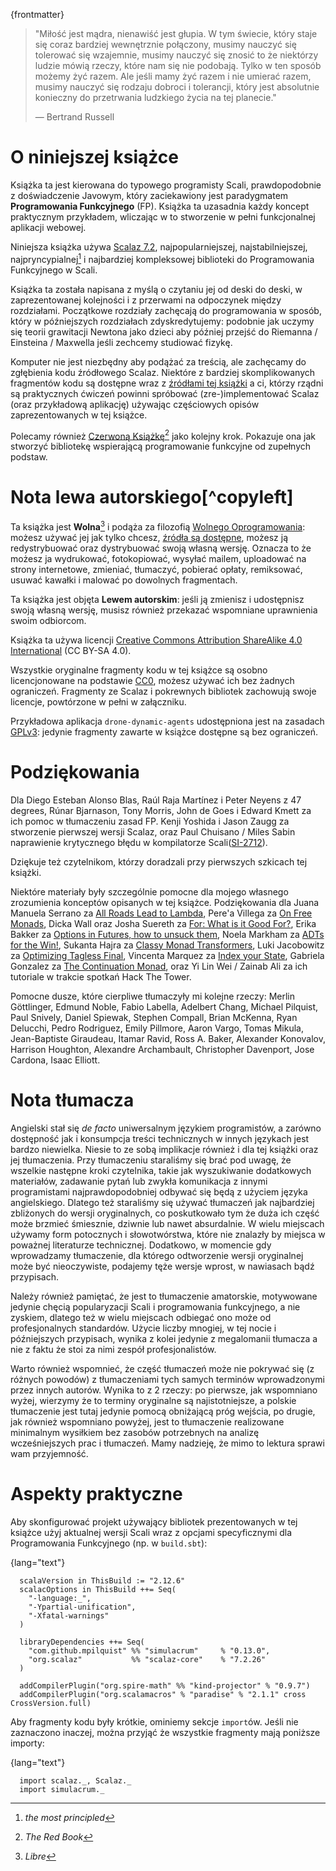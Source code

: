 {frontmatter}

> "Miłość jest mądra, nienawiść jest głupia. W tym świecie, który staje się
> coraz bardziej wewnętrznie połączony, musimy nauczyć się tolerować się 
> wzajemnie, musimy nauczyć się znosić to że niektórzy ludzie mówią rzeczy,
> które nam się nie podobają. Tylko w ten sposób możemy żyć razem. Ale jeśli
> mamy żyć razem i nie umierać razem, musimy nauczyć się rodzaju dobroci
> i tolerancji, który jest absolutnie konieczny do przetrwania ludzkiego życia
> na tej planecie."
> 
> ― Bertrand Russell


# O niniejszej książce

Książka ta jest kierowana do typowego programisty Scali, prawdopodobnie z
doświadczenie Javowym, który zaciekawiony jest paradygmatem **Programowania Funkcyjnego** (FP).
Książka ta uzasadnia każdy koncept praktycznym przykładem, wliczając w to stworzenie w pełni funkcjonalnej aplikacji
webowej.

Niniejsza książka używa [Scalaz 7.2](https://github.com/scalaz/scalaz), najpopularniejszej, najstabilniejszej,
najpryncypialnej[^principled] i najbardziej kompleksowej biblioteki do Programowania Funkcyjnego w Scali.

[^principled]: _the most principled_

Książka ta została napisana z myślą o czytaniu jej od deski do deski, w zaprezentowanej kolejności i z 
przerwami na odpoczynek między rozdziałami. Początkowe rozdziały zachęcają do programowania w sposób, który
w późniejszych rozdziałach zdyskredytujemy: podobnie jak uczymy się teorii grawitacji Newtona jako dzieci
aby później przejść do Riemanna / Einsteina / Maxwella jeśli zechcemy studiować fizykę.

Komputer nie jest niezbędny aby podążać za treścią, ale zachęcamy do zgłębienia kodu źródłowego Scalaz. Niektóre z bardziej
skomplikowanych fragmentów kodu są dostępne wraz z [źródłami tej książki](https://github.com/fommil/fpmortals/)  a
ci, którzy rządni są praktycznych ćwiczeń powinni spróbować (zre-)implementować Scalaz (oraz przykładową aplikację)
używając częściowych opisów zaprezentowanych w tej książce.

Polecamy również [Czerwoną Książkę](https://www.manning.com/books/functional-programming-in-scala)[^redbook] jako kolejny krok. 
Pokazuje ona jak stworzyć bibliotekę wspierającą programowanie funkcyjne od zupełnych podstaw.

[^redbook]: _The Red Book_


# Nota lewa autorskiego[^copyleft]

[^copleft]: _Copyleft notice_. Nie mogliśmy się powstrzymać.

Ta książka jest **Wolna**[^libre] i podąża za filozofią [Wolnego Oprogramowania](https://www.gnu.org/philosophy/free-sw.en.html):
możesz używać jej jak tylko chcesz, [źródła są dostępne](https://github.com/fommil/fpmortals/), możesz ją redystrybuować 
oraz dystrybuować swoją własną wersję. Oznacza to że możesz ja wydrukować, fotokopiować, wysyłać mailem, uploadować 
na strony internetowe, zmieniać, tłumaczyć, pobierać opłaty, remiksować, usuwać kawałki i malować po dowolnych fragmentach.

[^libre]: _Libre_

Ta książka jest objęta **Lewem autorskim**: jeśli ją zmienisz i udostępnisz swoją własną wersję, musisz również przekazać
wspomniane uprawnienia swoim odbiorcom.

Książka ta używa licencji [Creative Commons Attribution ShareAlike 4.0 International](https://creativecommons.org/licenses/by-sa/4.0/legalcode) 
(CC BY-SA 4.0).

Wszystkie oryginalne fragmenty kodu w tej książce są osobno licencjonowane na podstawie [CC0](https://wiki.creativecommons.org/wiki/CC0),
możesz używać ich bez żadnych ograniczeń. Fragmenty ze Scalaz i pokrewnych bibliotek zachowują swoje licencje, powtórzone w pełni w załączniku.

Przykładowa aplikacja `drone-dynamic-agents` udostępniona jest na zasadach [GPLv3](https://www.gnu.org/licenses/gpl-3.0.en.html):
jedynie fragmenty zawarte w książce dostępne są bez ograniczeń. 


# Podziękowania

Dla Diego Esteban Alonso Blas, Raúl Raja Martínez i Peter Neyens z 47
degrees, Rúnar Bjarnason, Tony Morris, John de Goes i Edward Kmett
za ich pomoc w tłumaczeniu zasad FP. Kenji Yoshida i
Jason Zaugg za stworzenie pierwszej wersji Scalaz, oraz Paul Chuisano /
Miles Sabin naprawienie krytycznego błędu w kompilatorze Scali([SI-2712](https://issues.scala-lang.org/browse/SI-2712)).

Dziękuje też czytelnikom, którzy doradzali przy pierwszych szkicach tej książki.

Niektóre materiały były szczególnie pomocne dla mojego własnego zrozumienia konceptów opisanych w tej książce.
Podziękowania dla Juana Manuela Serrano za [All Roads Lead to Lambda](https://skillsmatter.com/skillscasts/9904-london-scala-march-meetup#video), 
Pere'a Villega za [On Free Monads](http://perevillega.com/understanding-free-monads), 
Dicka Wall oraz Josha Suereth za [For: What is it Good For?](https://www.youtube.com/watch?v=WDaw2yXAa50), 
Erika Bakker za [Options in Futures, how to unsuck them](https://www.youtube.com/watch?v=hGMndafDcc8),
Noela Markham za [ADTs for the Win!](https://www.47deg.com/presentations/2017/06/01/ADT-for-the-win/), 
Sukanta Hajra za [Classy Monad Transformers](https://www.youtube.com/watch?v=QtZJATIPB0k),
Luki Jacobowitz za [Optimizing Tagless Final](https://lukajcb.github.io/blog/functional/2018/01/03/optimizing-tagless-final.html), 
Vincenta Marquez za [Index your State](https://www.youtube.com/watch?v=JPVagd9W4Lo), 
Gabriela Gonzalez za [The Continuation Monad](http://www.haskellforall.com/2012/12/the-continuation-monad.html), 
oraz Yi Lin Wei / Zainab Ali za ich tutoriale w trakcie spotkań Hack The Tower.

Pomocne dusze, które cierpliwe tłumaczyły mi kolejne rzeczy: Merlin Göttlinger, Edmund
Noble, Fabio Labella, Adelbert Chang, Michael Pilquist, Paul Snively, Daniel
Spiewak, Stephen Compall, Brian McKenna, Ryan Delucchi, Pedro Rodriguez, Emily
Pillmore, Aaron Vargo, Tomas Mikula, Jean-Baptiste Giraudeau, Itamar Ravid, Ross
A. Baker, Alexander Konovalov, Harrison Houghton, Alexandre Archambault,
Christopher Davenport, Jose Cardona, Isaac Elliott.

# Nota tłumacza

Angielski stał się _de facto_ uniwersalnym językiem programistów, a zarówno dostępność jak i konsumpcja treści 
technicznych w innych językach jest bardzo niewielka. Niesie to ze sobą implikacje również i dla tej książki 
oraz jej tłumaczenia. Przy tłumaczeniu staraliśmy się brać pod uwagę, że wszelkie następne kroki czytelnika, 
takie jak wyszukiwanie dodatkowych materiałów, zadawanie pytań lub zwykła komunikacja z innymi programistami
najprawdopodobniej odbywać się będą z użyciem języka angielskiego. Dlatego też staraliśmy się używać tłumaczeń jak 
najbardziej zbliżonych do wersji oryginalnych, co poskutkowało tym że duża ich część może brzmieć śmiesznie, dziwnie lub
nawet absurdalnie. W wielu miejscach używamy form potocznych i słowotwórstwa, które nie znalazły by miejsca w 
poważnej literaturze technicznej. Dodatkowo, w momencie gdy wprowadzamy tłumaczenie, dla którego odtworzenie 
wersji oryginalnej może być nieoczywiste, podajemy tęże wersje wprost, w nawiasach bądź przypisach. 

Należy również pamiętać, że jest to tłumaczenie amatorskie, motywowane jedynie chęcią popularyzacji Scali i 
programowania funkcyjnego, a nie zyskiem, dlatego też w wielu miejscach odbiegać ono może od profesjonalnych
standardów. Użycie liczby mnogiej, w tej nocie i późniejszych przypisach, wynika z kolei jedynie z megalomanii 
tłumacza a nie z faktu że stoi za nimi zespół profesjonalistów.

Warto również wspomnieć, że część tłumaczeń może nie pokrywać się (z różnych powodów) z tłumaczeniami tych samych terminów
wprowadzonymi przez innych autorów. Wynika to z 2 rzeczy: po pierwsze, jak wspomniano wyżej, wierzymy że 
to terminy oryginalne są najistotniejsze, a polskie tłumaczenie jest tutaj jedynie pomocą obniżającą próg wejścia, po drugie,
jak również wspomniano powyżej, jest to tłumaczenie realizowane minimalnym wysiłkiem bez zasobów potrzebnych na analizę
wcześniejszych prac i tłumaczeń. Mamy nadzieję, że mimo to lektura sprawi wam przyjemność.


# Aspekty praktyczne

Aby skonfigurować projekt używający bibliotek prezentowanych w tej książce użyj aktualnej wersji Scali wraz
z opcjami specyficznymi dla Programowania Funkcyjnego (np. w `build.sbt`):

{lang="text"}
~~~~~~~~
  scalaVersion in ThisBuild := "2.12.6"
  scalacOptions in ThisBuild ++= Seq(
    "-language:_",
    "-Ypartial-unification",
    "-Xfatal-warnings"
  )
  
  libraryDependencies ++= Seq(
    "com.github.mpilquist" %% "simulacrum"     % "0.13.0",
    "org.scalaz"           %% "scalaz-core"    % "7.2.26"
  )
  
  addCompilerPlugin("org.spire-math" %% "kind-projector" % "0.9.7")
  addCompilerPlugin("org.scalamacros" % "paradise" % "2.1.1" cross CrossVersion.full)
~~~~~~~~

Aby fragmenty kodu były krótkie, ominiemy sekcje `import`ów. Jeśli nie zaznaczono inaczej,
można przyjąć że wszystkie fragmenty mają poniższe importy:

{lang="text"}
~~~~~~~~
  import scalaz._, Scalaz._
  import simulacrum._
~~~~~~~~


